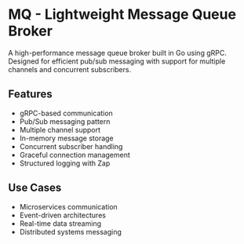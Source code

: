 # MQ - Lightweight Message Queue Broker

A high-performance message queue broker built in Go using gRPC. Designed for efficient pub/sub messaging with support for multiple channels and concurrent subscribers.

## Features
- gRPC-based communication
- Pub/Sub messaging pattern
- Multiple channel support
- In-memory message storage
- Concurrent subscriber handling
- Graceful connection management
- Structured logging with Zap

## Use Cases
- Microservices communication
- Event-driven architectures
- Real-time data streaming
- Distributed systems messaging